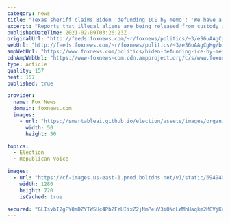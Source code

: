 ```yaml
---
category: news
title: "Texas sheriff claims Biden 'defunding ICE by memo': 'We have a full nullification of the law going on here'"
excerpt: "Reports that illegal aliens are being released from custody into the United States without being tested for COVID-19 are \"absolutely true,\" Jackson County, Texas Sheriff A.J. Louderback told \"Tucker Carlson Tonight\" Monday."
publishedDateTime: 2021-02-09T03:26:23Z
originalUrl: "http://feeds.foxnews.com/~r/foxnews/politics/~3/eS6uAAgCgHg/biden-defunding-ice-by-memo-texas-aj-louderback"
webUrl: "http://feeds.foxnews.com/~r/foxnews/politics/~3/eS6uAAgCgHg/biden-defunding-ice-by-memo-texas-aj-louderback"
ampWebUrl: "https://www.foxnews.com/politics/biden-defunding-ice-by-memo-texas-aj-louderback.amp"
cdnAmpWebUrl: "https://www-foxnews-com.cdn.ampproject.org/c/s/www.foxnews.com/politics/biden-defunding-ice-by-memo-texas-aj-louderback.amp"
type: article
quality: 157
heat: 157
published: true

provider:
  name: Fox News
  domain: foxnews.com
  images:
    - url: "https://smartableai.github.io/election/assets/images/organizations/foxnews.com-50x50.jpg"
      width: 50
      height: 50

topics:
  - Election
  - Republican Voice

images:
  - url: "https://cf-images.us-east-1.prod.boltdns.net/v1/static/694940094001/942fc061-952b-47e0-a29e-ec6167c1bc89/754ac3fd-3e1c-45cf-83d0-0ece730bc6e9/1280x720/match/image.jpg"
    width: 1280
    height: 720
    isCached: true

secured: "GLIsvbI2gFYQmDZYTWSHc4PbZFzUIixZ2jNmPeuV3iONdLWMhHaqkm2MGVjKeSx6IDmZLNgoOxRDvJXVPdg64PxHLc3HzDtrGBvx916humwn5oNGnvG7CdPyjGBQf1rdAJuwmd3IfsVVNL9N0Jjf8op1MPQMk7NqS+ekerFya0WPNFrlmzyweIycAMFGyfVKyezoOHLcDK0Hw4uyILHSZqh3dJW9aiobDNYBiX366+shEEK+8xz4tZL92E1JfLMSfxI83rhzZFeZYDVuRybi/NGz5NSiLgq5BhPOqx9z9adXIDKlm6AR1pUY3QJWQPqOcO4cHUQ/fG7ht+CQE/yktnDhOvWHbuEG7qsJjKAcX38=;BaLvhhgBfoMqzotH7LYq7Q=="
---
```


